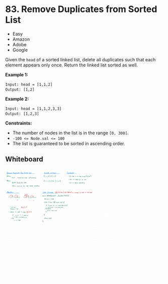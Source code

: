 # 83. Remove Duplicates from Sorted List
- Easy
- Amazon
- Adobe
- Google

Given the `head` of a sorted linked list, delete all duplicates such that each
element appears only once. Return the linked list sorted as well.

**Example 1:**
```
Input: head = [1,1,2]
Output: [1,2]
```

**Example 2:**
```
Input: head = [1,1,2,3,3]
Output: [1,2,3]
```

**Constraints:**
- The number of nodes in the list is in the range `[0, 300]`.
- `-100 <= Node.val <= 100`
- The list is guaranteed to be sorted in ascending order.

## Whiteboard
![Whiteboard Image][whiteboard-image]

<!-- Refs -->
[whiteboard-image]: whiteboard.jpg
